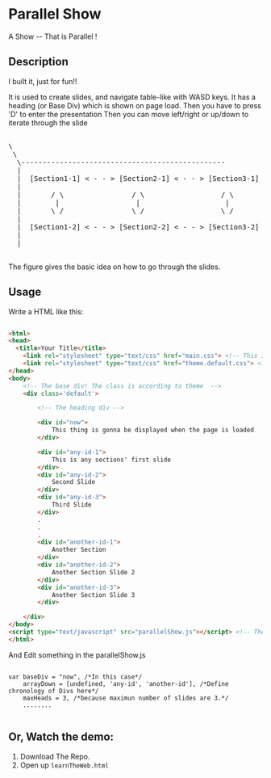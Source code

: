 Parallel Show
==============

A Show -- That is Parallel !


Description
------------

I built it, just for fun!!

It is used to create slides, and navigate table-like with WASD keys.
It has a heading (or Base Div) which is shown on page load. 
Then you have to press 'D' to enter the presentation
Then you can move left/right or up/down to iterate through the slide 

<pre>

\
 \
  \------------------------------------------------
  |
  |  [Section1-1] &lt; - - &gt; [Section2-1] &lt; - - &gt; [Section3-1]
  | 
  |       / \                / \                  / \
  |        |                  |                    |
  |       \ /                \ /                  \ /
  |
  |  [Section1-2] &lt; - - &gt; [Section2-2] &lt; - - &gt; [Section3-2]
  |
  |

</pre>
The figure gives the basic idea on how to go through the slides.


Usage
-----

Write a HTML like this:

````HTML 

<html>
<head>
  <title>Your Title</title>
	<link rel="stylesheet" type="text/css" href="main.css"> <!-- This is required! -->
	<link rel="stylesheet" type="text/css" href="theme.default.css"> <!-- The main theme! -->
</head>
<body>
	<!-- The base div! The class is according to theme  -->
	<div class='default'>

		<!-- The heading div -->

		<div id="now">
			This thing is gonna be displayed when the page is loaded
		</div>

		<div id="any-id-1">
			This is any sections' first slide
		</div>
		<div id="any-id-2">
			Second Slide
		</div>
		<div id="any-id-3">
			Third Slide
		</div>
		.
		.
		.
		<div id="another-id-1">
			Another Section
		</div>
		<div id="another-id-2">
			Another Section Slide 2
		</div>
		<div id="another-id-3">
			Another Section Slide 3
		</div>

	</div>
</body>
<script type="text/javascript" src="parallelShow.js"></script> <!-- The heart! Javascript File! -->
</html>

````

And Edit something in the parallelShow.js

````JS

var baseDiv = "now", /*In this case*/
    arrayDown = [undefined, 'any-id', 'another-id'], /*Define chronology of Divs here*/
    maxHeads = 3, /*because maximun number of slides are 3.*/
    ........


````

Or, Watch the demo:
---------------
  1.  Download The Repo.
  2.  Open up `learnTheWeb.html`
